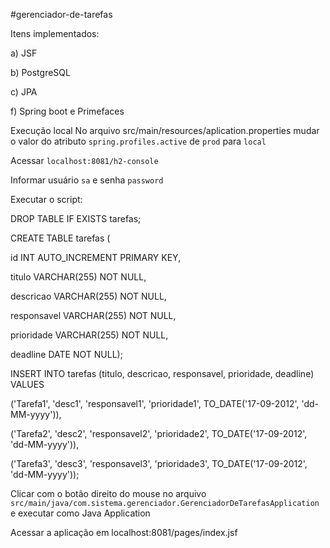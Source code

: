 #gerenciador-de-tarefas

Itens implementados:

a) JSF

b) PostgreSQL

c) JPA

f) Spring boot e Primefaces

Execução local
No arquivo src/main/resources/aplication.properties mudar o valor do atributo ``spring.profiles.active`` de ``prod`` para ``local``

Acessar ``localhost:8081/h2-console``

Informar usuário ``sa`` e senha ``password``

Executar o script:

DROP TABLE IF EXISTS tarefas;

CREATE TABLE tarefas (

  id INT AUTO_INCREMENT  PRIMARY KEY,
  
  titulo VARCHAR(255) NOT NULL,
  
  descricao VARCHAR(255) NOT NULL,
  
  responsavel VARCHAR(255) NOT NULL,
  
  prioridade VARCHAR(255) NOT NULL,
  
  deadline DATE NOT NULL);
  
INSERT INTO tarefas (titulo, descricao, responsavel, prioridade, deadline) VALUES

  ('Tarefa1', 'desc1', 'responsavel1', 'prioridade1', TO_DATE('17-09-2012', 'dd-MM-yyyy')),
  
  ('Tarefa2', 'desc2', 'responsavel2', 'prioridade2', TO_DATE('17-09-2012', 'dd-MM-yyyy')),
  
  ('Tarefa3', 'desc3', 'responsavel3', 'prioridade3', TO_DATE('17-09-2012', 'dd-MM-yyyy'));
  
  
Clicar com o botão direito do mouse no arquivo ``src/main/java/com.sistema.gerenciador.GerenciadorDeTarefasApplication`` e executar como Java Application

Acessar a aplicação em localhost:8081/pages/index.jsf
